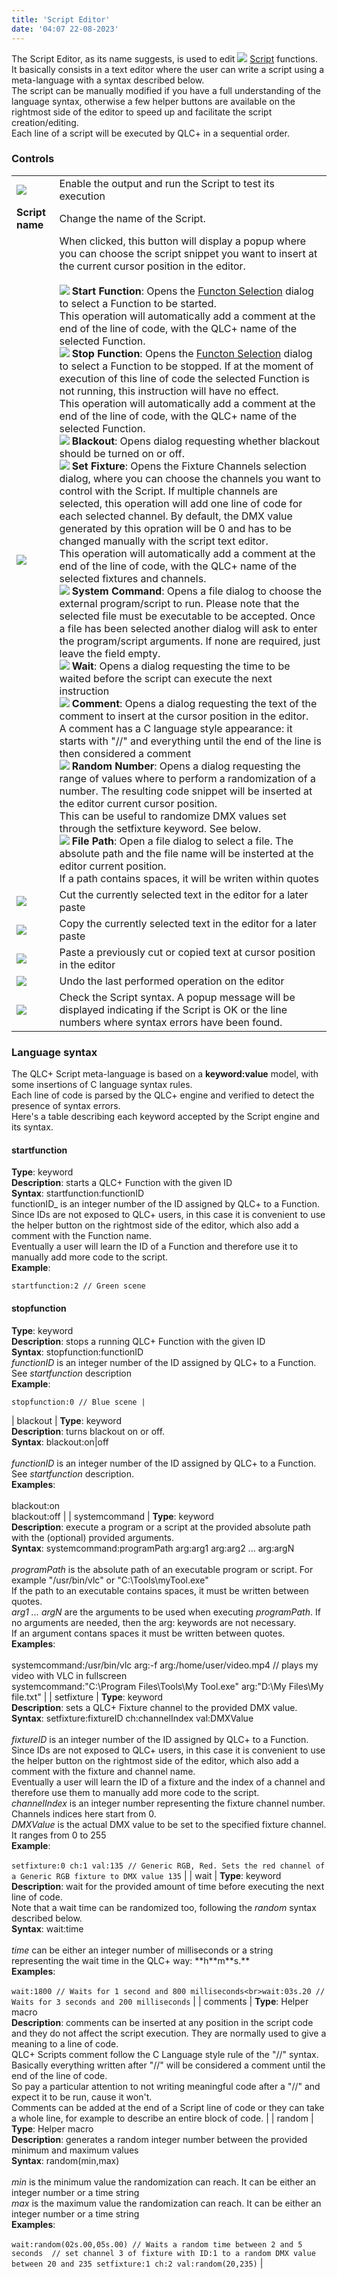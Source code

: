 ```yaml
---
title: 'Script Editor'
date: '04:07 22-08-2023'
---
```


The Script Editor, as its name suggests, is used to edit ![](/basics/script.png) [Script](/basics/glossary-and-concepts#script) functions.  
It basically consists in a text editor where the user can write a script using a meta-language with a syntax described below.  
The script can be manually modified if you have a full understanding of the language syntax, otherwise a few helper buttons are available on the rightmost side of the editor to speed up and facilitate the script creation/editing.  
Each line of a script will be executed by QLC+ in a sequential order.

### Controls

|     |     |
| --- | --- |
| ![](/basics/player_play.png) | Enable the output and run the Script to test its execution |
| **Script name** | Change the name of the Script. |
| ![](/basics/edit_add.png) | When clicked, this button will display a popup where you can choose the script snippet you want to insert at the current cursor position in the editor.<br><br>![](/basics/function.png) **Start Function**: Opens the [Functon Selection](../select-function) dialog to select a Function to be started.  <br>    This operation will automatically add a comment at the end of the line of code, with the QLC+ name of the selected Function.<br>![](/basics/fileclose.png) **Stop Function**: Opens the [Functon Selection](../select-function) dialog to select a Function to be stopped. If at the moment of execution of this line of code the selected Function is not running, this instruction will have no effect.  <br>    This operation will automatically add a comment at the end of the line of code, with the QLC+ name of the selected Function.<br>![](/basics/blackout.png) **Blackout**: Opens dialog requesting whether blackout should be turned on or off.<br>![](/basics/fixture.png) **Set Fixture**: Opens the Fixture Channels selection dialog, where you can choose the channels you want to control with the Script. If multiple channels are selected, this operation will add one line of code for each selected channel. By default, the DMX value generated by this opration will be 0 and has to be changed manually with the script text editor.  <br>    This operation will automatically add a comment at the end of the line of code, with the QLC+ name of the selected fixtures and channels.<br>![](/basics/player_play.png) **System Command**: Opens a file dialog to choose the external program/script to run. Please note that the selected file must be executable to be accepted. Once a file has been selected another dialog will ask to enter the program/script arguments. If none are required, just leave the field empty.<br>![](/basics/speed.png) **Wait**: Opens a dialog requesting the time to be waited before the script can execute the next instruction<br>![](/basics/label.png) **Comment**: Opens a dialog requesting the text of the comment to insert at the cursor position in the editor.  <br>    A comment has a C language style appearance: it starts with "//" and everything until the end of the line is then considered a comment<br>![](/basics/other.png) **Random Number**: Opens a dialog requesting the range of values where to perform a randomization of a number. The resulting code snippet will be inserted at the editor current cursor position.  <br>    This can be useful to randomize DMX values set through the setfixture keyword. See below.<br>![](/basics/fileopen.png) **File Path**: Open a file dialog to select a file. The absolute path and the file name will be insterted at the editor current position.  <br>    If a path contains spaces, it will be writen within quotes |
| ![](/basics/editcut.png) | Cut the currently selected text in the editor for a later paste |
| ![](/basics/editcopy.png) | Copy the currently selected text in the editor for a later paste |
| ![](/basics/editpaste.png) | Paste a previously cut or copied text at cursor position in the editor |
| ![](/basics/undo.png) | Undo the last performed operation on the editor |
| ![](/basics/check.png) | Check the Script syntax. A popup message will be displayed indicating if the Script is OK or the line numbers where syntax errors have been found. |

### Language syntax

The QLC+ Script meta-language is based on a **keyword:value** model, with some insertions of C language syntax rules.  
Each line of code is parsed by the QLC+ engine and verified to detect the presence of syntax errors.  
Here's a table describing each keyword accepted by the Script engine and its syntax.

#### startfunction
**Type**: keyword<br>
**Description**: starts a QLC+ Function with the given ID<br>
**Syntax**: startfunction:functionID<br>
functionID_ is an integer number of the ID assigned by QLC+ to a Function. Since IDs are not exposed to QLC+ users, in this case it is convenient to use the helper button on the rightmost side of the editor, which also add a comment with the Function name. <br>
Eventually a user will learn the ID of a Function and therefore use it to manually add more code to the script.<br>
**Example**:
```
startfunction:2 // Green scene
```

#### stopfunction
**Type**: keyword<br>
**Description**: stops a running QLC+ Function with the given ID<br>
**Syntax**: stopfunction:functionID<br>
_functionID_ is an integer number of the ID assigned by QLC+ to a Function. See _startfunction_ description<br>
**Example**:
```
stopfunction:0 // Blue scene |
```


| blackout | **Type**: keyword  <br>**Description**: turns blackout on or off.  <br>**Syntax**: blackout:on\|off  <br>  <br>_functionID_ is an integer number of the ID assigned by QLC+ to a Function. See _startfunction_ description.  <br>**Examples**:<br><br>blackout:on<br>blackout:off |
| systemcommand | **Type**: keyword  <br>**Description**: execute a program or a script at the provided absolute path with the (optional) provided arguments.  <br>**Syntax**: systemcommand:programPath arg:arg1 arg:arg2 ... arg:argN  <br>  <br>_programPath_ is the absolute path of an executable program or script. For example "/usr/bin/vlc" or "C:\\Tools\\myTool.exe"  <br>If the path to an executable contains spaces, it must be written between quotes.  <br>_arg1 ... argN_ are the arguments to be used when executing _programPath_. If no arguments are needed, then the arg: keywords are not necessary.  <br>If an argument contans spaces it must be written between quotes.  <br>**Examples**:<br><br>systemcommand:/usr/bin/vlc arg:-f arg:/home/user/video.mp4 // plays my video with VLC in fullscreen<br>systemcommand:"C:\\Program Files\\Tools\\My Tool.exe" arg:"D:\\My Files\\My file.txt" |
| setfixture | **Type**: keyword  <br>**Description**: sets a QLC+ Fixture channel to the provided DMX value.  <br>**Syntax**: setfixture:fixtureID ch:channelIndex val:DMXValue  <br>  <br>_fixtureID_ is an integer number of the ID assigned by QLC+ to a Function. Since IDs are not exposed to QLC+ users, in this case it is convenient to use the helper button on the rightmost side of the editor, which also add a comment with the fixture and channel name.  <br>Eventually a user will learn the ID of a fixture and the index of a channel and therefore use them to manually add more code to the script.  <br>_channelIndex_ is an integer number representing the fixture channel number. Channels indices here start from 0.  <br>_DMXValue_ is the actual DMX value to be set to the specified fixture channel. It ranges from 0 to 255  <br>**Example**:<br><br>```setfixture:0 ch:1 val:135 // Generic RGB, Red. Sets the red channel of a Generic RGB fixture to DMX value 135``` |
| wait | **Type**: keyword  <br>**Description**: wait for the provided amount of time before executing the next line of code.  <br>Note that a wait time can be randomized too, following the _random_ syntax described below.  <br>**Syntax**: wait:time  <br>  <br>_time_ can be either an integer number of milliseconds or a string representing the wait time in the QLC+ way: \*\*h\*\*m\*\*s.\*\*  <br>**Examples**:<br><br>```wait:1800 // Waits for 1 second and 800 milliseconds<br>wait:03s.20 // Waits for 3 seconds and 200 milliseconds``` |
| comments | **Type**: Helper macro  <br>**Description**: comments can be inserted at any position in the script code and they do not affect the script execution. They are normally used to give a meaning to a line of code.  <br>QLC+ Scripts comment follow the C Language style rule of the "//" syntax. Basically everything written after "//" will be considered a comment until the end of the line of code.  <br>So pay a particular attention to not writing meaningful code after a "//" and expect it to be run, cause it won't.  <br>Comments can be added at the end of a Script line of code or they can take a whole line, for example to describe an entire block of code. |
| random | **Type**: Helper macro  <br>**Description**: generates a random integer number between the provided minimum and maximum values  <br>**Syntax**: random(min,max)  <br>  <br>_min_ is the minimum value the randomization can reach. It can be either an integer number or a time string  <br>_max_ is the maximum value the randomization can reach. It can be either an integer number or a time string  <br>**Examples**:<br><br>```wait:random(02s.00,05s.00) // Waits a random time between 2 and 5 seconds 
// set channel 3 of fixture with ID:1 to a random DMX value between 20 and 235
setfixture:1 ch:2 val:random(20,235)``` |